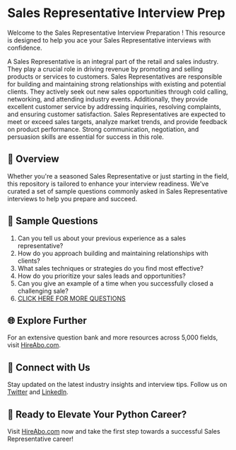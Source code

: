 # Sales Representative Interview Prep

Welcome to the Sales Representative Interview Preparation ! This resource is designed to help you ace your Sales Representative interviews with confidence.

A Sales Representative is an integral part of the retail and sales industry. They play a crucial role in driving revenue by promoting and selling products or services to customers. Sales Representatives are responsible for building and maintaining strong relationships with existing and potential clients. They actively seek out new sales opportunities through cold calling, networking, and attending industry events. Additionally, they provide excellent customer service by addressing inquiries, resolving complaints, and ensuring customer satisfaction. Sales Representatives are expected to meet or exceed sales targets, analyze market trends, and provide feedback on product performance. Strong communication, negotiation, and persuasion skills are essential for success in this role.

## 🚀 Overview

Whether you're a seasoned Sales Representative or just starting in the field, this repository is tailored to enhance your interview readiness. We've curated a set of sample questions commonly asked in Sales Representative interviews to help you prepare and succeed.

## 📝 Sample Questions

1. Can you tell us about your previous experience as a sales representative?
2. How do you approach building and maintaining relationships with clients?
3. What sales techniques or strategies do you find most effective?
4. How do you prioritize your sales leads and opportunities?
5. Can you give an example of a time when you successfully closed a challenging sale?
6. [CLICK HERE FOR MORE QUESTIONS](https://hireabo.com/job/22_1_1/Sales%20Representative)

## 🌐 Explore Further

For an extensive question bank and more resources across 5,000 fields, visit [HireAbo.com](https://www.hireabo.com).

## 📱 Connect with Us

Stay updated on the latest industry insights and interview tips. Follow us on [Twitter](https://twitter.com/hireabo) and [LinkedIn](https://www.linkedin.com/in/hire-abo-3609972a8/).

## 🚀 Ready to Elevate Your Python Career?

Visit [HireAbo.com](https://www.hireabo.com) now and take the first step towards a successful Sales Representative career!